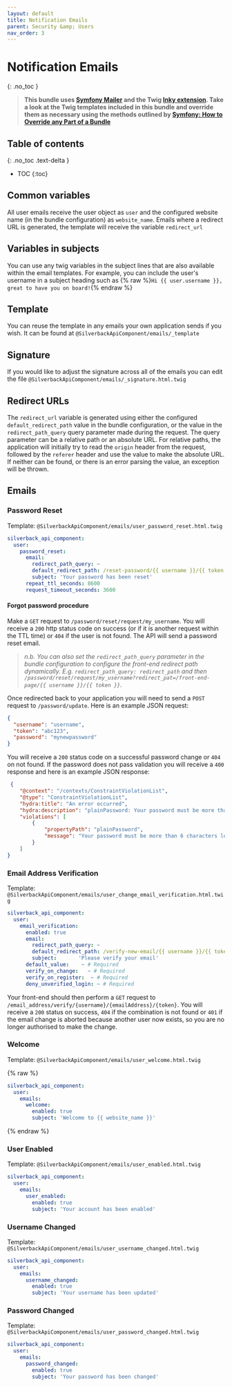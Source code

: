 ```yaml
---
layout: default
title: Notification Emails
parent: Security &amp; Users
nav_order: 3
---
```

# Notification Emails
{: .no_toc }

> __This bundle uses [Symfony Mailer](https://symfony.com/doc/current/components/mailer.html) and the Twig [Inky extension](https://symfony.com/doc/current/mailer.html#inky-email-templating-language). Take a look at the Twig templates included in this bundle and override them as necessary using the methods outlined by [Symfony: How to Override any Part of a Bundle](https://symfony.com/doc/current/bundles/override.html)__

## Table of contents
{: .no_toc .text-delta }

* TOC
{:toc}

## Common variables
All user emails receive the user object as `user` and the configured website name (in the bundle configuration) as `website_name`. Emails where a redirect URL is generated, the template will receive the variable `redirect_url`

## Variables in subjects
You can use any twig variables in the subject lines that are also available within the email templates. For example, you can include the user's username in a subject heading such as {% raw %}`Hi {{ user.username }}, great to have you on board!`{% endraw %}

## Template
You can reuse the template in any emails your own application sends if you wish. It can be found at `@SilverbackApiComponent/emails/_template`

## Signature
If you would like to adjust the signature across all of the emails you can edit the file `@SilverbackApiComponent/emails/_signature.html.twig`

## Redirect URLs

The `redirect_url` variable is generated using either the configured `default_redirect_path` value in the bundle configuration, or the value in the `redirect_path_query` query parameter made during the request. The query parameter can be a relative path or an absolute URL. For relative paths, the application will initially try to read the `origin` header from the request, followed by the `referer` header and use the value to make the absolute URL. If neither can be found, or there is an error parsing the value, an exception will be thrown.

## Emails

### Password Reset

Template: `@SilverbackApiComponent/emails/user_password_reset.html.twig`

```yaml
silverback_api_component:
  user:
    password_reset:
      email:
        redirect_path_query: ~
        default_redirect_path: /reset-password/{{ username }}/{{ token }} # Required
        subject: 'Your password has been reset'
      repeat_ttl_seconds: 8600
      request_timeout_seconds: 3600
```

#### Forgot password procedure

Make a `GET` request to `/password/reset/request/my_username`. You will receive a `200` http status code on success (or if it is another request within the TTL time) or `404` if the user is not found. The API will send a password reset email. 
> *n.b. You can also set the `redirect_path_query` parameter in the bundle configuration to configure the front-end redirect path dynamically. E.g. `redirect_path_query: redirect_path` and then `/password/reset/request/my_username?redirect_pat=/front-end-page/{{ username }}/{{ token }}`.*

Once redirected back to your application you will need to send a `POST` request to `/password/update`. Here is an example JSON request:

```json
{
  "username": "username",
  "token": "abc123",
  "password": "mynewpassword"
}
```

You will receive a `200` status code on a successful password change or `404` on not found. If the password does not pass validation you will receive a `400` response and here is an example JSON response:

```json
 {
    "@context": "/contexts/ConstraintViolationList",
    "@type": "ConstraintViolationList",
    "hydra:title": "An error occurred",
    "hydra:description": "plainPassword: Your password must be more than 6 characters long.",
    "violations": [
        {
            "propertyPath": "plainPassword",
            "message": "Your password must be more than 6 characters long."
        }
    ]
} 
```


### Email Address Verification

Template: `@SilverbackApiComponent/emails/user_change_email_verification.html.twig`

```yaml
silverback_api_component:
  user:
    email_verification:
      enabled: true
      email:
        redirect_path_query: ~
        default_redirect_path: /verify-new-email/{{ username }}/{{ token }} # Required
        subject:       'Please verify your email'
      default_value:    ~ # Required
      verify_on_change:   ~ # Required
      verify_on_register:  ~ # Required
      deny_unverified_login: ~ # Required
```

Your front-end should then perform a `GET` request to `/email_address/verify/{username}/{emailAddress}/{token}`. You will receive a `200` status on success, `404` if the combination is not found or `401` if the email change is aborted because another user now exists, so you are no longer authorised to make the change.

### Welcome
Template: `@SilverbackApiComponent/emails/user_welcome.html.twig`

{% raw %}
```yaml
silverback_api_component:
  user:
    emails:
      welcome:
        enabled: true
        subject: 'Welcome to {{ website_name }}'
```
{% endraw %}

### User Enabled
Template: `@SilverbackApiComponent/emails/user_enabled.html.twig`
```yaml
silverback_api_component:
  user:
    emails:
      user_enabled:
        enabled: true
        subject: 'Your account has been enabled'
```

### Username Changed
Template: `@SilverbackApiComponent/emails/user_username_changed.html.twig`
```yaml
silverback_api_component:
  user:
    emails:
      username_changed:
        enabled: true
        subject: 'Your username has been updated'
```

### Password Changed
Template: `@SilverbackApiComponent/emails/user_password_changed.html.twig`
```yaml
silverback_api_component:
  user:
    emails:
      password_changed:
        enabled: true
        subject: 'Your password has been changed'
```
